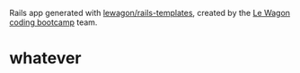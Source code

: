 Rails app generated with [lewagon/rails-templates](https://github.com/lewagon/rails-templates), created by the [Le Wagon coding bootcamp](https://www.lewagon.com) team.
# whatever
